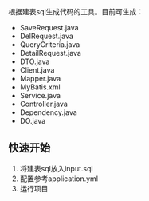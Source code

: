 根据建表sql生成代码的工具。目前可生成：
- SaveRequest.java
- DelRequest.java
- QueryCriteria.java
- DetailRequest.java
- DTO.java
- Client.java
- Mapper.java
- MyBatis.xml
- Service.java
- Controller.java
- Dependency.java
- DO.java

## 快速开始
1. 将建表sql放入input.sql
2. 配置参考application.yml
3. 运行项目